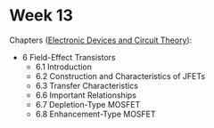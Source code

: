 # Week 13

Chapters ([Electronic Devices and Circuit Theory](https://annas-archive.org/md5/1fec9964c4c69b9aedb545bc50eff5de)):
- 6 Field-Effect Transistors
    - 6.1 Introduction
    - 6.2 Construction and Characteristics of JFETs
    - 6.3 Transfer Characteristics
    - 6.6 Important Relationships
    - 6.7 Depletion-Type MOSFET
    - 6.8 Enhancement-Type MOSFET
